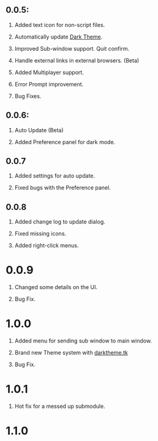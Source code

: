 ## 0.0.5:
1. Added text icon for non-script files.

2. Automatically update [Dark Theme](https://darktheme.tk).

3. Improved Sub-window support. Quit confirm.

4. Handle external links in external browsers. (Beta)

5. Added Multiplayer support.

6. Error Prompt improvement.

7. Bug Fixes.

## 0.0.6:
1. Auto Update (Beta)

2. Added Preference panel for dark mode.

## 0.0.7
1. Added settings for auto update.

2. Fixed bugs with the Preference panel.

## 0.0.8
1. Added change log to update dialog.

2. Fixed missing icons.

3. Added right-click menus.

# 0.0.9
1. Changed some details on the UI.
   
2. Bug Fix.

# 1.0.0

1. Added menu for sending sub window to main window.

2. Brand new Theme system with [darktheme.tk](www.darktheme.tk/themes)

3. Bug Fix.

# 1.0.1 

1. Hot fix for a messed up submodule.

# 1.1.0